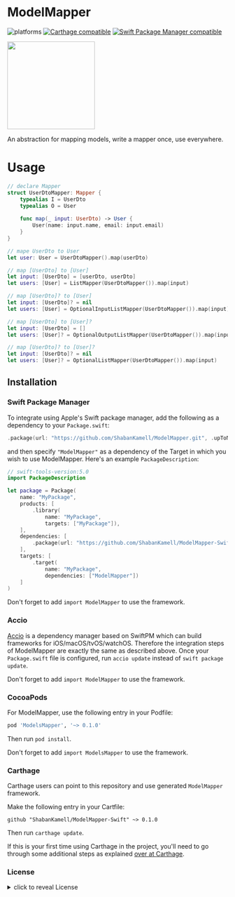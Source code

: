 ModelMapper
================
![platforms](https://img.shields.io/badge/platforms-iOS%20%7C%20macOS%20%7C%20tvOS%20%7C%20watchOS%20%7C%20Linux-333333.svg) [![Carthage compatible](https://img.shields.io/badge/Carthage-compatible-4BC51D.svg?style=flat)](https://github.com/Carthage/Carthage) [![Swift Package Manager compatible](https://img.shields.io/badge/Swift%20Package%20Manager-compatible-brightgreen.svg)](https://github.com/apple/swift-package-manager)

<img src="https://github.com/ShabanKamell/ModelMapper-Swift/blob/master/blob/raw/logo.png" height="200">


An abstraction for mapping models, write a mapper once, use everywhere.

# Usage

```swift
// declare Mapper
struct UserDtoMapper: Mapper {
    typealias I = UserDto
    typealias O = User
    
    func map(_ input: UserDto) -> User {
        User(name: input.name, email: input.email)
    }
}

// mape UserDto to User
let user: User = UserDtoMapper().map(userDto)

// map [UserDto] to [User]
let input: [UserDto] = [userDto, userDto]
let users: [User] = ListMapper(UserDtoMapper()).map(input)

// map [UserDto]? to [User]
let input: [UserDto]? = nil
let users: [User] = OptionalInputListMapper(UserDtoMapper()).map(input)

// map [UserDto] to [User]?
let input: [UserDto] = []
let users: [User]? = OptionalOutputListMapper(UserDtoMapper()).map(input)  

// map [UserDto]? to [User]?
let input: [UserDto]? = nil
let users: [User]? = OptionalListMapper(UserDtoMapper()).map(input)  
```

## Installation

### Swift Package Manager

To integrate using Apple's Swift package manager, add the following as a dependency to your `Package.swift`:

```swift
.package(url: "https://github.com/ShabanKamell/ModelMapper.git", .upToNextMajor(from: "0.1.0"))
```

and then specify `"ModelMapper"` as a dependency of the Target in which you wish to use ModelMapper.
Here's an example `PackageDescription`:

```swift
// swift-tools-version:5.0
import PackageDescription

let package = Package(
    name: "MyPackage",
    products: [
        .library(
            name: "MyPackage",
            targets: ["MyPackage"]),
    ],
    dependencies: [
        .package(url: "https://github.com/ShabanKamell/ModelMapper-Swift.git", .upToNextMajor(from: "0.1.0"))
    ],
    targets: [
        .target(
            name: "MyPackage",
            dependencies: ["ModelMapper"])
    ]
)
```
Don't forget to add `import ModelMapper` to use the framework.

### Accio

[Accio](https://github.com/JamitLabs/Accio) is a dependency manager based on SwiftPM which can build frameworks for iOS/macOS/tvOS/watchOS. Therefore the integration steps of ModelMapper are exactly the same as described above. Once your `Package.swift` file is configured, run `accio update` instead of `swift package update`.

Don't forget to add `import ModelMapper` to use the framework.

### CocoaPods

For ModelMapper, use the following entry in your Podfile:

```rb
pod 'ModelsMapper', '~> 0.1.0'
```

Then run `pod install`.

Don't forget to add `import ModelsMapper` to use the framework.

### Carthage

Carthage users can point to this repository and use generated `ModelMapper` framework.

Make the following entry in your Cartfile:

```
github "ShabanKamell/ModelMapper-Swift" ~> 0.1.0
```

Then run `carthage update`.

If this is your first time using Carthage in the project, you'll need to go through some additional steps as explained [over at Carthage](https://github.com/Carthage/Carthage#adding-frameworks-to-an-application).

### License

<details>
    <summary>
        click to reveal License
    </summary>
    
```
Licensed under the Apache License, Version 2.0 (the "License");
you may not use this file except in compliance with the License.
You may obtain a copy of the License at

   http://www.apache.org/licenses/LICENSE-2.0

Unless required by applicable law or agreed to in writing, software
distributed under the License is distributed on an "AS IS" BASIS,
WITHOUT WARRANTIES OR CONDITIONS OF ANY KIND, either express or implied.
See the License for the specific language governing permissions and
limitations under the License.
```

</details>
